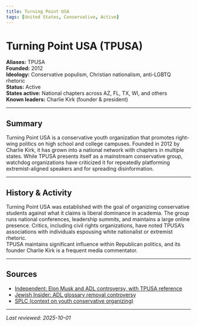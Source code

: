 ```yaml
---
title: Turning Point USA
tags: [United States, Conservative, Active]
---
```


# Turning Point USA (TPUSA)

**Aliases:** TPUSA  
**Founded:** 2012  
**Ideology:** Conservative populism, Christian nationalism, anti-LGBTQ rhetoric  
**Status:** Active  
**States active:** National chapters across AZ, FL, TX, WI, and others  
**Known leaders:** Charlie Kirk (founder & president)  

---

## Summary
Turning Point USA is a conservative youth organization that promotes right-wing politics on high school and college campuses. Founded in 2012 by Charlie Kirk, it has grown into a national network with chapters in multiple states. While TPUSA presents itself as a mainstream conservative group, watchdog organizations have criticized it for repeatedly platforming extremist-aligned speakers and for spreading disinformation.  

---

## History & Activity
Turning Point USA was established with the goal of organizing conservative students against what it claims is liberal dominance in academia. The group runs national conferences, leadership summits, and maintains a large online presence. Critics, including civil rights organizations, have noted TPUSA’s associations with individuals espousing white nationalist or extremist rhetoric.  
TPUSA maintains significant influence within Republican politics, and its founder Charlie Kirk is a frequent media commentator.  

---

## Sources
- [Independent: Elon Musk and ADL controversy, with TPUSA reference](https://www.independent.co.uk/news/world/americas/us-politics/elon-musk-adl-turning-point-usa-b2835605.html)  
- [Jewish Insider: ADL glossary removal controversy](https://www.jewishinsider.com/2025/09/adl-glossary-of-extremism-charlie-kirk-turning-point-usa-elon-musk/)  
- [SPLC (context on youth conservative organizing)](https://www.splcenter.org/)  

---

_Last reviewed: 2025-10-01_
